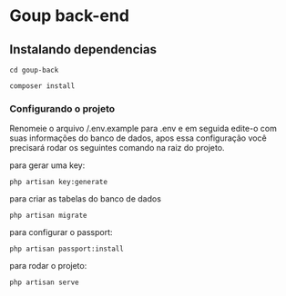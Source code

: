 # Goup back-end

## Instalando dependencias
```
cd goup-back
```
```
composer install
```

### Configurando o projeto
Renomeie o arquivo /.env.example para .env e em seguida edite-o com suas informações do banco de dados, apos essa configuração você precisará rodar os seguintes comando na raiz do projeto.

para gerar uma key:
```
php artisan key:generate
```

para criar as tabelas do banco de dados
```
php artisan migrate
```

para configurar o passport:
```
php artisan passport:install
```

para rodar o projeto:
```
php artisan serve
```
